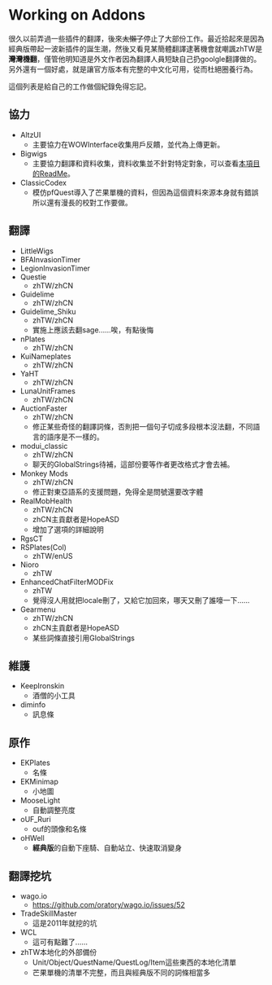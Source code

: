 # Working on Addons

很久以前弄過一些插件的翻譯，後來~~太懶了~~停止了大部份工作。最近拾起來是因為經典版帶起一波新插件的誕生潮，然後又看見某簡體翻譯逮著機會就嘲諷zhTW是**灣灣機翻**，僅管他明知道是外文作者因為翻譯人員短缺自己扔goolgle翻譯做的。另外還有一個好處，就是讓官方版本有完整的中文化可用，從而杜絕圈養行為。

這個列表是給自己的工作做個紀錄免得忘記。

## 協力

* AltzUI
    * 主要協力在WOWInterface收集用戶反饋，並代為上傳更新。
* Bigwigs
    * 主要協力翻譯和資料收集，資料收集並不針對特定對象，可以查看[本項目的ReadMe](https://github.com/EKE00372/WOWThings/blob/master/README.md)。
* ClassicCodex
    * 模仿pfQuest導入了芒果單機的資料，但因為這個資料來源本身就有錯誤所以還有漫長的校對工作要做。

## 翻譯

* LittleWigs
* BFAInvasionTimer
* LegionInvasionTimer
* Questie
    * zhTW/zhCN
* Guidelime
    * zhTW/zhCN
* Guidelime_Shiku
    * zhTW/zhCN
    * 實施上應該去翻sage......唉，有點後悔
* nPlates
    * zhTW/zhCN
* KuiNameplates
    * zhTW/zhCN
* YaHT
    * zhTW/zhCN
* LunaUnitFrames
    * zhTW/zhCN
* AuctionFaster
    * zhTW/zhCN
    * 修正某些奇怪的翻譯詞條，否則把一個句子切成多段根本沒法翻，不同語言的語序是不一樣的。
* modui_classic
    * zhTW/zhCN
    * 聊天的GlobalStrings待補，這部份要等作者更改格式才會去補。
* Monkey Mods
    * zhTW/zhCN
    * 修正對東亞語系的支援問題，免得全是問號還要改字體
* RealMobHealth
    * zhTW/zhCN
    * zhCN主貢獻者是HopeASD
    * 增加了選項的詳細說明
* RgsCT
* RSPlates(Col)
    * zhTW/enUS
* Nioro
    * zhTW
* EnhancedChatFilterMODFix
    * zhTW
    * 覺得沒人用就把locale刪了，又給它加回來，哪天又刪了誰嚎一下......
* Gearmenu
    * zhTW/zhCN
    * zhCN主貢獻者是HopeASD
    * 某些詞條直接引用GlobalStrings

## 維護

* KeepIronskin
    * 酒僧的小工具
* diminfo
    * 訊息條

## 原作

* EKPlates
    * 名條
* EKMinimap
    * 小地圖
* MooseLight
    * 自動調整亮度
* oUF_Ruri
   * ouf的頭像和名條
* oHWell
    * **經典版**的自動下座騎、自動站立、快速取消變身

## 翻譯挖坑

* wago.io
     * https://github.com/oratory/wago.io/issues/52
* TradeSkillMaster
     * 這是2011年就挖的坑
* WCL
     * 這可有點難了......
* zhTW本地化的外部備份
     * Unit/Object/QuestName/QuestLog/Item這些東西的本地化清單
     * 芒果單機的清單不完整，而且與經典版不同的詞條相當多

